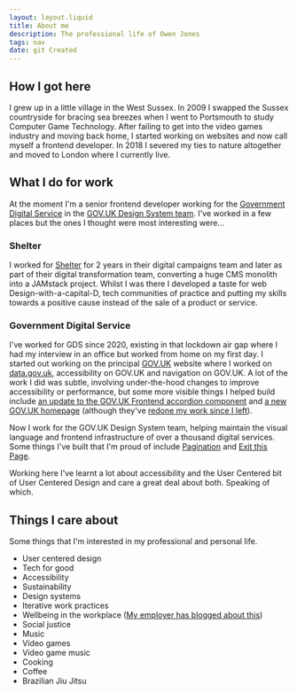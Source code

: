 ```yaml
---
layout: layout.liquid
title: About me
description: The professional life of Owen Jones
tags: nav
date: git Created
---
```


## How I got here

I grew up in a little village in the West Sussex. In 2009 I swapped the Sussex countryside for bracing sea breezes when I went to Portsmouth to study Computer Game Technology. After failing to get into the video games industry and moving back home, I started working on websites and now call myself a frontend developer. In 2018 I severed my ties to nature altogether and moved to London where I currently live.

## What I do for work

At the moment I'm a senior frontend developer working for the [Government Digital Service](https://www.gov.uk/government/organisations/government-digital-service) in the [GOV.UK Design System team](https://design-system.service.gov.uk/). I've worked in a few places but the ones I thought were most interesting were...

### Shelter

I worked for [Shelter](https://www.shelter.org.uk/) for 2 years in their digital campaigns team and later as part of their digital transformation team, converting a huge CMS monolith into a JAMstack project. Whilst I was there I developed a taste for web Design-with-a-capital-D, tech communities of practice and putting my skills towards a positive cause instead of the sale of a product or service.

### Government Digital Service

I've worked for GDS since 2020, existing in that lockdown air gap where I had my interview in an office but worked from home on my first day. I started out working on the principal [GOV.UK](https://www.gov.uk/) website where I worked on [data.gov.uk](https://www.data.gov.uk/), accessibility on GOV.UK and navigation on GOV.UK. A lot of the work I did was subtle, involving under-the-hood changes to improve accessibility or performance, but some more visible things I helped build include [an update to the GOV.UK Frontend accordion component](https://insidegovuk.blog.gov.uk/2021/10/29/how-we-made-the-gov-uk-accordion-component-more-accessible/) and [a new GOV.UK homepage](https://insidegovuk.blog.gov.uk/2021/12/13/updating-the-gov-uk-homepage/) (although they've [redone my work since I left](https://insidegovuk.blog.gov.uk/2023/11/01/a-bold-new-look-for-the-gov-uk-homepage/)).

Now I work for the GOV.UK Design System team, helping maintain the visual language and frontend infrastructure of over a thousand digital services. Some things I've built that I'm proud of include [Pagination](https://design-system.service.gov.uk/components/pagination/) and [Exit this Page](https://design-system.service.gov.uk/components/exit-this-page/).

Working here I've learnt a lot about accessibility and the User Centered bit of User Centered Design and care a great deal about both. Speaking of which.

## Things I care about

Some things that I'm interested in my professional and personal life.

- User centered design
- Tech for good
- Accessibility
- Sustainability
- Design systems
- Iterative work practices
- Wellbeing in the workplace ([My employer has blogged about this](https://gds.blog.gov.uk/2016/05/25/its-ok-to-say-whats-ok/))
- Social justice
- Music
- Video games
- Video game music
- Cooking
- Coffee
- Brazilian Jiu Jitsu

